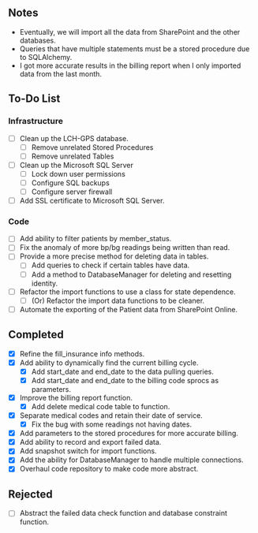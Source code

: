 ## Notes
- Eventually, we will import all the data from SharePoint and the other databases.
- Queries that have multiple statements must be a stored procedure due to SQLAlchemy.
- I got more accurate results in the billing report when I only imported data from the last month.

## To-Do List
### Infrastructure
- [ ] Clean up the LCH-GPS database.
	- [ ] Remove unrelated Stored Procedures
	- [ ] Remove unrelated Tables
- [ ] Clean up the Microsoft SQL Server
	- [ ] Lock down user permissions
	- [ ] Configure SQL backups
	- [ ] Configure server firewall
- [ ] Add SSL certificate to Microsoft SQL Server.
### Code
- [ ] Add ability to filter patients by member_status.
- [ ] Fix the anomaly of more bp/bg readings being written than read.
- [ ] Provide a more precise method for deleting data in tables.
	- [ ] Add queries to check if certain tables have data.
	- [ ] Add a method to DatabaseManager for deleting and resetting identity.
- [ ] Refactor the import functions to use a class for state dependence.
	- [ ] (Or) Refactor the import data functions to be cleaner.
- [ ] Automate the exporting of the Patient data from SharePoint Online.

## Completed
- [x] Refine the fill_insurance info methods.
- [x] Add ability to dynamically find the current billing cycle.
	- [x] Add start_date and end_date to the data pulling queries.
	- [x] Add start_date and end_date to the billing code sprocs as parameters.
- [x] Improve the billing report function.
	- [x] Add delete medical code table to function.
- [x] Separate medical codes and retain their date of service.
	- [x] Fix the bug with some readings not having dates.
- [x] Add parameters to the stored procedures for more accurate billing.
- [x] Add ability to record and export failed data.
- [x] Add snapshot switch for import functions.
- [x] Add the ability for DatabaseManager to handle multiple connections.
- [x] Overhaul code repository to make code more abstract.

## Rejected
- [ ] Abstract the failed data check function and database constraint function.